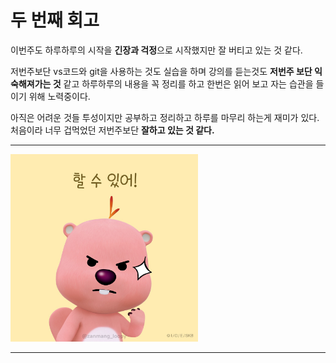 # 두 번째 회고

이번주도 하루하루의 시작을 **긴장과 걱정**으로 시작했지만 잘 버티고 있는 것 같다.

저번주보단 vs코드와 git을 사용하는 것도 실습을 하며 강의를 듣는것도 **저번주 보단 익숙해져가는 것** 같고 하루하루의 내용을 꼭 정리를 하고 한번은 읽어 보고 자는 습관을 들이기 위해 노력중이다.

아직은 어려운 것들 투성이지만 공부하고 정리하고 하루를 마무리 하는게 재미가 있다.
처음이라 너무 겁먹었던 저번주보단 **잘하고 있는 것 같다.**

---

<img src="../assets/profiles/image.jpg" alt="할 수 있어!" width="300" height="300">

---
